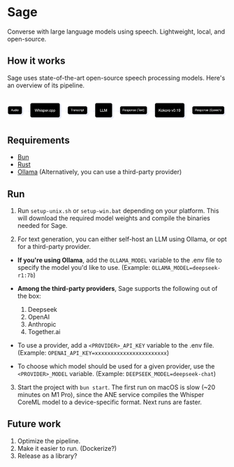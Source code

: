 # Sage

Converse with large language models using speech. Lightweight, local, and open-source.

## How it works

Sage uses state-of-the-art open-source speech processing models. Here's an overview of its pipeline.

<br/>

<picture>
   <source media="(prefers-color-scheme: dark)" srcset="https://github.com/farshed/sage/blob/main/assets/architecture-dark.png?raw=true">
   <source media="(prefers-color-scheme: light)" srcset="https://github.com/farshed/sage/blob/main/assets/architecture-light.png?raw=true">
   <img alt="Sage architecture" src="https://github.com/farshed/sage/blob/main/assets/architecture-dark.png?raw=true">
</picture>

## Requirements

-  [Bun](https://bun.sh)
-  [Rust](https://www.rust-lang.org/tools/install)
-  [Ollama](https://ollama.com) (Alternatively, you can use a third-party provider)

## Run

1. Run `setup-unix.sh` or `setup-win.bat` depending on your platform. This will download the required model weights and compile the binaries needed for Sage.

2. For text generation, you can either self-host an LLM using Ollama, or opt for a third-party provider.

-  **If you're using Ollama**, add the `OLLAMA_MODEL` variable to the .env file to specify the model you'd like to use. (Example: `OLLAMA_MODEL=deepseek-r1:7b`)

-  **Among the third-party providers**, Sage supports the following out of the box:

   1. Deepseek
   2. OpenAI
   3. Anthropic
   4. Together.ai

-  To use a provider, add a `<PROVIDER>_API_KEY` variable to the .env file. (Example: `OPENAI_API_KEY=xxxxxxxxxxxxxxxxxxxxxxx`)
-  To choose which model should be used for a given provider, use the `<PROVIDER>_MODEL` variable. (Example: `DEEPSEEK_MODEL=deepseek-chat`)

3. Start the project with `bun start`. The first run on macOS is slow (~20 minutes on M1 Pro), since the ANE service compiles the Whisper CoreML model to a device-specific format. Next runs are faster.

## Future work

1. Optimize the pipeline.
2. Make it easier to run. (Dockerize?)
3. Release as a library?
